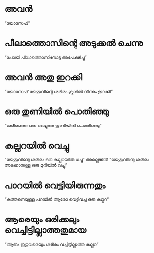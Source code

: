 # അവൻ
“യോസേഫ്”
# പീലാത്തൊസിന്റെ അടുക്കൽ ചെന്നു
“പോയി പീലാത്തൊസിനോടു അപേക്ഷിച്ചു”
# അവൻ അതു ഇറക്കി
“യോസേഫ് യേശുവിന്റെ ശരീരം ക്രൂശിൽ നിന്നും ഇറക്കി”
# ഒരു തുണിയിൽ പൊതിഞ്ഞു
“ശരീരത്തെ ഒരു വെളുത്ത തുണിയിൽ പൊതിഞ്ഞു”
# കല്ലറയിൽ വെച്ചു
“യേശുവിന്റെ ശരീരം ഒരു കല്ലറയിൽ വച്ചു” അല്ലെങ്കിൽ “യേശുവിന്റെ ശരീരം അടക്കാനുള്ള ഒരു മുറിയിൽ വച്ചു”
# പാറയിൽ വെട്ടിയിരുന്നതും
“കുത്തനെയുള്ള പറയിൽ ആരോ വെട്ടിവച്ച ഒരു കല്ലറ“
# ആരെയും ഒരിക്കലും വെച്ചിട്ടില്ലാത്തതുമായ
“ആരും ഇതുവരെയും ശരീരം വച്ചിട്ടില്ലാത്ത കല്ലറ”
